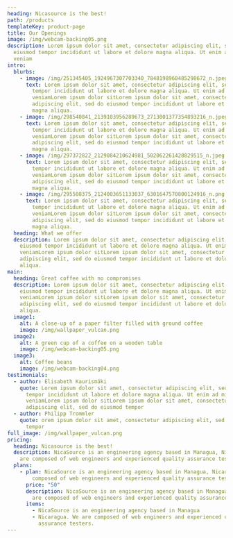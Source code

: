 ```yaml
---
heading: Nicasource is the best!
path: /products
templateKey: product-page
title: Our Openings
image: /img/webcam-backing05.png
description: Lorem ipsum dolor sit amet, consectetur adipiscing elit, sed do
  eiusmod tempor incididunt ut labore et dolore magna aliqua. Ut enim ad minim
  veniam
intro:
  blurbs:
    - image: /img/251345405_1924967307703340_7848198960485298672_n.jpeg
      text: Lorem ipsum dolor sit amet, consectetur adipiscing elit, sed do eiusmod
        tempor incididunt ut labore et dolore magna aliqua. Ut enim ad minim
        veniamLorem ipsum dolor sitLorem ipsum dolor sit amet, consectetur
        adipiscing elit, sed do eiusmod tempor incididunt ut labore et dolore
        magna aliqua.
    - image: /img/298540841_2139103956289673_2713001377354893216_n.jpeg
      text: Lorem ipsum dolor sit amet, consectetur adipiscing elit, sed do eiusmod
        tempor incididunt ut labore et dolore magna aliqua. Ut enim ad minim
        veniamLorem ipsum dolor sitLorem ipsum dolor sit amet, consectetur
        adipiscing elit, sed do eiusmod tempor incididunt ut labore et dolore
        magna aliqua.
    - image: /img/297372822_2129084210624981_502062261428829515_n.jpeg
      text: Lorem ipsum dolor sit amet, consectetur adipiscing elit, sed do eiusmod
        tempor incididunt ut labore et dolore magna aliqua. Ut enim ad minim
        veniamLorem ipsum dolor sitLorem ipsum dolor sit amet, consectetur
        adipiscing elit, sed do eiusmod tempor incididunt ut labore et dolore
        magna aliqua.
    - image: /img/295508375_2124003651133037_6301647570800124916_n.png
      text: Lorem ipsum dolor sit amet, consectetur adipiscing elit, sed do eiusmod
        tempor incididunt ut labore et dolore magna aliqua. Ut enim ad minim
        veniamLorem ipsum dolor sitLorem ipsum dolor sit amet, consectetur
        adipiscing elit, sed do eiusmod tempor incididunt ut labore et dolore
        magna aliqua.
  heading: What we offer
  description: Lorem ipsum dolor sit amet, consectetur adipiscing elit, sed do
    eiusmod tempor incididunt ut labore et dolore magna aliqua. Ut enim ad minim
    veniamLorem ipsum dolor sitLorem ipsum dolor sit amet, consectetur
    adipiscing elit, sed do eiusmod tempor incididunt ut labore et dolore magna
    aliqua.
main:
  heading: Great coffee with no compromises
  description: Lorem ipsum dolor sit amet, consectetur adipiscing elit, sed do
    eiusmod tempor incididunt ut labore et dolore magna aliqua. Ut enim ad minim
    veniamLorem ipsum dolor sitLorem ipsum dolor sit amet, consectetur
    adipiscing elit, sed do eiusmod tempor incididunt ut labore et dolore magna
    aliqua.
  image1:
    alt: A close-up of a paper filter filled with ground coffee
    image: /img/wallpaper_vulcan.png
  image2:
    alt: A green cup of a coffee on a wooden table
    image: /img/webcam-backing05.png
  image3:
    alt: Coffee beans
    image: /img/webcam-backing04.png
testimonials:
  - author: Elisabeth Kaurismäki
    quote: Lorem ipsum dolor sit amet, consectetur adipiscing elit, sed do eiusmod
      tempor incididunt ut labore et dolore magna aliqua. Ut enim ad minim
      veniamLorem ipsum dolor sitLorem ipsum dolor sit amet, consectetur
      adipiscing elit, sed do eiusmod tempor
  - author: Philipp Trommler
    quote: orem ipsum dolor sit amet, consectetur adipiscing elit, sed do eiusmod
      tempor
full_image: /img/wallpaper_vulcan.png
pricing:
  heading: Nicasource is the best!
  description: NicaSource is an engineering agency based in Managua, Nicaragua. We
    are composed of web engineers and experienced quality assurance testers.
  plans:
    - plan: NicaSource is an engineering agency based in Managua, Nicaragua. We are
        composed of web engineers and experienced quality assurance testers.
      price: "50"
      description: NicaSource is an engineering agency based in Managua, Nicaragua. We
        are composed of web engineers and experienced quality assurance testers.
      items:
        - NicaSource is an engineering agency based in Managua
        - Nicaragua. We are composed of web engineers and experienced quality
          assurance testers.
---
```

